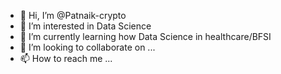 - 👋 Hi, I’m @Patnaik-crypto
- 👀 I’m interested in Data Science
- 🌱 I’m currently learning how Data Science in healthcare/BFSI
- 💞️ I’m looking to collaborate on ...
- 📫 How to reach me ...

<!---
Patnaik-crypto/Patnaik-crypto is a ✨ special ✨ repository because its `README.md` (this file) appears on your GitHub profile.
You can click the Preview link to take a look at your changes.
--->
